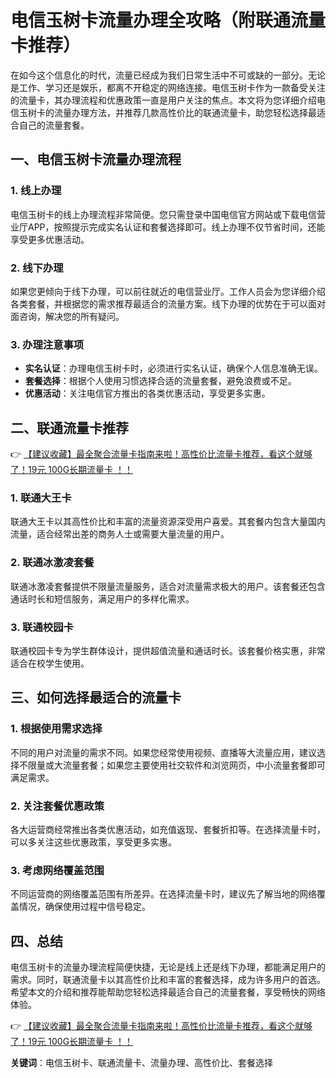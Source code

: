 # 电信玉树卡流量办理全攻略（附联通流量卡推荐）

在如今这个信息化的时代，流量已经成为我们日常生活中不可或缺的一部分。无论是工作、学习还是娱乐，都离不开稳定的网络连接。电信玉树卡作为一款备受关注的流量卡，其办理流程和优惠政策一直是用户关注的焦点。本文将为您详细介绍电信玉树卡的流量办理方法，并推荐几款高性价比的联通流量卡，助您轻松选择最适合自己的流量套餐。

## 一、电信玉树卡流量办理流程

### 1. 线上办理
电信玉树卡的线上办理流程非常简便。您只需登录中国电信官方网站或下载电信营业厅APP，按照提示完成实名认证和套餐选择即可。线上办理不仅节省时间，还能享受更多优惠活动。

### 2. 线下办理
如果您更倾向于线下办理，可以前往就近的电信营业厅。工作人员会为您详细介绍各类套餐，并根据您的需求推荐最适合的流量方案。线下办理的优势在于可以面对面咨询，解决您的所有疑问。

### 3. 办理注意事项
- **实名认证**：办理电信玉树卡时，必须进行实名认证，确保个人信息准确无误。
- **套餐选择**：根据个人使用习惯选择合适的流量套餐，避免浪费或不足。
- **优惠活动**：关注电信官方推出的各类优惠活动，享受更多实惠。

## 二、联通流量卡推荐

👉 [【建议收藏】最全聚合流量卡指南来啦！高性价比流量卡推荐，看这个就够了！19元 100G长期流量卡 ！！](https://bit.ly/Liuliangka)

### 1. 联通大王卡
联通大王卡以其高性价比和丰富的流量资源深受用户喜爱。其套餐内包含大量国内流量，适合经常出差的商务人士或需要大量流量的用户。

### 2. 联通冰激凌套餐
联通冰激凌套餐提供不限量流量服务，适合对流量需求极大的用户。该套餐还包含通话时长和短信服务，满足用户的多样化需求。

### 3. 联通校园卡
联通校园卡专为学生群体设计，提供超值流量和通话时长。该套餐价格实惠，非常适合在校学生使用。

## 三、如何选择最适合的流量卡

### 1. 根据使用需求选择
不同的用户对流量的需求不同。如果您经常使用视频、直播等大流量应用，建议选择不限量或大流量套餐；如果您主要使用社交软件和浏览网页，中小流量套餐即可满足需求。

### 2. 关注套餐优惠政策
各大运营商经常推出各类优惠活动，如充值返现、套餐折扣等。在选择流量卡时，可以多关注这些优惠政策，享受更多实惠。

### 3. 考虑网络覆盖范围
不同运营商的网络覆盖范围有所差异。在选择流量卡时，建议先了解当地的网络覆盖情况，确保使用过程中信号稳定。

## 四、总结

电信玉树卡的流量办理流程简便快捷，无论是线上还是线下办理，都能满足用户的需求。同时，联通流量卡以其高性价比和丰富的套餐选择，成为许多用户的首选。希望本文的介绍和推荐能帮助您轻松选择最适合自己的流量套餐，享受畅快的网络体验。

👉 [【建议收藏】最全聚合流量卡指南来啦！高性价比流量卡推荐，看这个就够了！19元 100G长期流量卡 ！！](https://bit.ly/Liuliangka)

**关键词**：电信玉树卡、联通流量卡、流量办理、高性价比、套餐选择
